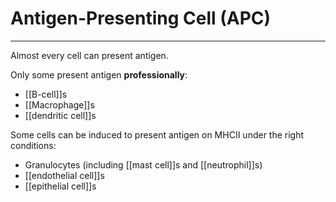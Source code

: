 # Antigen-Presenting Cell (APC)
---
Almost every cell can present antigen.

Only some present antigen **professionally**:
- [[B-cell]]s
- [[Macrophage]]s
- [[dendritic cell]]s

Some cells can be induced to present antigen on MHCII under the right conditions:
- Granulocytes (including [[mast cell]]s and [[neutrophil]]s)
- [[endothelial cell]]s
- [[epithelial cell]]s
